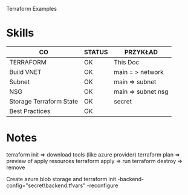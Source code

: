 Terraform Examples
# Skills

| CO                      | STATUS | PRZYKŁAD           |
| ----------------------- | ------ | ------------------ |
| TERRAFORM               | OK     | This Doc           |
| Build VNET              | OK     | main  = > network  |
| Subnet                  | OK     | main => subnet     |
| NSG                     | OK     | main => subnet nsg |
| Storage Terraform State | OK     | secret             |
| Best Practices          | OK     |                    |

# Notes 

terraform init => download tools (like azure provider)
terraform plan => preview of apply resources
terraform apply => run
terraform destroy => remove

Create azure blob storage and
terraform init -backend-config="secret\backend.tfvars" -reconfigure